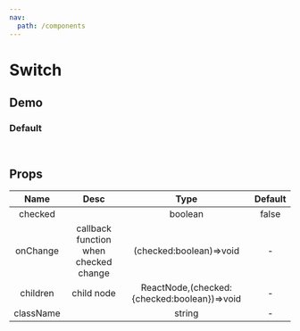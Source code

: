 ```yaml
---
nav:
  path: /components
---
```


# Switch

## Demo

### Default

<code src="./demo/default.tsx"> </code>

## Props

|   Name    |                 Desc                  |                    Type                     | Default |
| :-------: | :-----------------------------------: | :-----------------------------------------: | :-----: |
|  checked  |                                       |                   boolean                   |  false  |
| onChange  | callback function when checked change |           (checked:boolean)=>void           |    -    |
| children  |              child node               | ReactNode,(checked:{checked:boolean})=>void |    -    |
| className |                                       |                   string                    |    -    |
